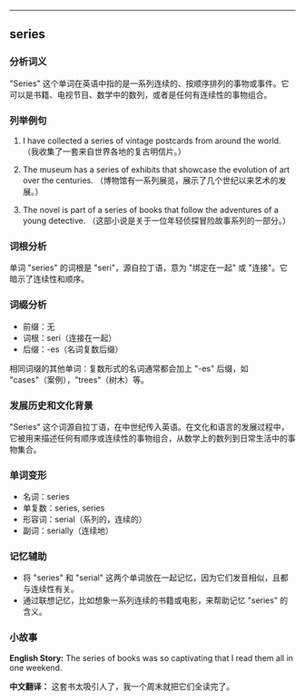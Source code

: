 
---------------
## series
### 分析词义
"Series" 这个单词在英语中指的是一系列连续的、按顺序排列的事物或事件。它可以是书籍、电视节目、数学中的数列，或者是任何有连续性的事物组合。

### 列举例句
1. I have collected a series of vintage postcards from around the world.
   （我收集了一套来自世界各地的复古明信片。）

2. The museum has a series of exhibits that showcase the evolution of art over the centuries.
   （博物馆有一系列展览，展示了几个世纪以来艺术的发展。）

3. The novel is part of a series of books that follow the adventures of a young detective.
   （这部小说是关于一位年轻侦探冒险故事系列的一部分。）

### 词根分析
单词 "series" 的词根是 "seri"，源自拉丁语，意为 "绑定在一起" 或 "连接"。它暗示了连续性和顺序。

### 词缀分析
- 前缀：无
- 词根：seri（连接在一起）
- 后缀：-es（名词复数后缀）

相同词缀的其他单词：复数形式的名词通常都会加上 "-es" 后缀，如 "cases"（案例），"trees"（树木）等。

### 发展历史和文化背景
"Series" 这个词源自拉丁语，在中世纪传入英语。在文化和语言的发展过程中，它被用来描述任何有顺序或连续性的事物组合，从数学上的数列到日常生活中的事物集合。

### 单词变形
- 名词：series
- 单复数：series, series
- 形容词：serial（系列的，连续的）
- 副词：serially（连续地）

### 记忆辅助
- 将 "series" 和 "serial" 这两个单词放在一起记忆，因为它们发音相似，且都与连续性有关。
- 通过联想记忆，比如想象一系列连续的书籍或电影，来帮助记忆 "series" 的含义。

### 小故事
**English Story:**
The series of books was so captivating that I read them all in one weekend.

**中文翻译：**
这套书太吸引人了，我一个周末就把它们全读完了。

